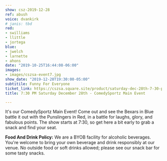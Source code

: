 ```yaml
---
show: csz-2019-12-28
ref: abush
voice: dvankirk
# janis: tbd
red:
- swilliams
- llittle
- jortega
blue:
- jwelch
- larnette
- ahons
date: "2019-10-25T16:44:08-06:00"
images:
- images/cszsa-event7.jpg
show_date: "2019-12-28T19:30:00-05:00"
subtitile: Funny For Everyone
ticket_link: https://cszsa.square.site/product/saturday-dec-28th-7-30-pm-comedysportz-main-event/144?cs=true
title: 7:30 PM Saturday December 28th - ComedySportz Main Event

---
```


It's our ComedySportz Main Event! Come out and see the Bexars in Blue battle it out with the Punslingers in Red, in a battle for laughs, glory, and fabulous points. The show starts at 7:30, so get here a bit early to grab a snack and find your seat.

**Food And Drink Policy:** We are a BYOB facility for alcoholic beverages. You're welcome to bring your own beverage and drink responsibly at our venue. No outside food or soft drinks allowed; please see our snack bar for some tasty snacks.
